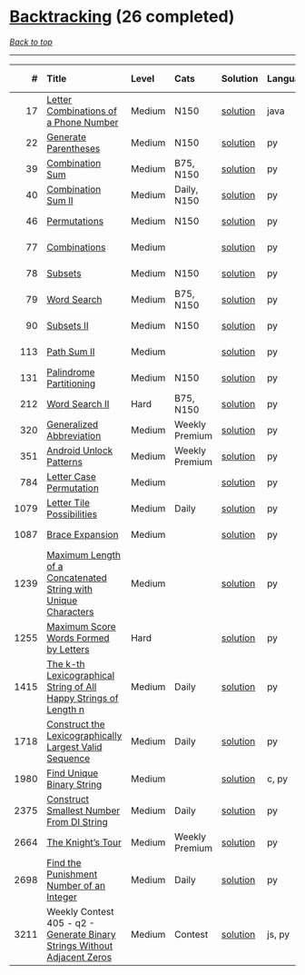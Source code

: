 # [Backtracking](<https://leetcode.com/tag/Backtracking/>) (26 completed)

*[Back to top](<../../README.md>)*

------

|    # | Title                                                                                                                                                                | Level   | Cats           | Solution                                                                                    | Languages   | Date Complete   |
|-----:|:---------------------------------------------------------------------------------------------------------------------------------------------------------------------|:--------|:---------------|:--------------------------------------------------------------------------------------------|:------------|:----------------|
|   17 | [Letter Combinations of a Phone Number](<https://leetcode.com/problems/letter-combinations-of-a-phone-number>)                                                       | Medium  | N150           | [solution](<../_17. Letter Combinations of a Phone Number.md>)                              | java        | Jul 14, 2024    |
|   22 | [Generate Parentheses](<https://leetcode.com/problems/generate-parentheses>)                                                                                         | Medium  | N150           | [solution](<../_22. Generate Parentheses.md>)                                               | py          | Jun 13, 2024    |
|   39 | [Combination Sum](<https://leetcode.com/problems/combination-sum>)                                                                                                   | Medium  | B75, N150      | [solution](<../_39. Combination Sum.md>)                                                    | py          | Jul 16, 2024    |
|   40 | [Combination Sum II](<https://leetcode.com/problems/combination-sum-ii>)                                                                                             | Medium  | Daily, N150    | [solution](<../_40. Combination Sum II.md>)                                                 | py          | Aug 13, 2024    |
|   46 | [Permutations](<https://leetcode.com/problems/permutations>)                                                                                                         | Medium  | N150           | [solution](<../_46. Permutations.md>)                                                       | py          | Jun 07, 2024    |
|   77 | [Combinations](<https://leetcode.com/problems/combinations>)                                                                                                         | Medium  |                | [solution](<../_77. Combinations.md>)                                                       | py          | Jun 07, 2024    |
|   78 | [Subsets](<https://leetcode.com/problems/subsets>)                                                                                                                   | Medium  | N150           | [solution](<../_78. Subsets.md>)                                                            | py          | Jun 02, 2024    |
|   79 | [Word Search](<https://leetcode.com/problems/word-search>)                                                                                                           | Medium  | B75, N150      | [solution](<../_79. Word Search.md>)                                                        | py          | Jun 27, 2024    |
|   90 | [Subsets II](<https://leetcode.com/problems/subsets-ii>)                                                                                                             | Medium  | N150           | [solution](<../_90. Subsets II.md>)                                                         | py          | Jul 03, 2024    |
|  113 | [Path Sum II](<https://leetcode.com/problems/path-sum-ii>)                                                                                                           | Medium  |                | [solution](<../_113. Path Sum II.md>)                                                       | py          | Jul 03, 2024    |
|  131 | [Palindrome Partitioning](<https://leetcode.com/problems/palindrome-partitioning>)                                                                                   | Medium  | N150           | [solution](<../_131. Palindrome Partitioning.md>)                                           | py          | Jul 30, 2024    |
|  212 | [Word Search II](<https://leetcode.com/problems/word-search-ii>)                                                                                                     | Hard    | B75, N150      | [solution](<../_212. Word Search II.md>)                                                    | py          | Jun 27, 2024    |
|  320 | [Generalized Abbreviation](<https://leetcode.com/problems/generalized-abbreviation>)                                                                                 | Medium  | Weekly Premium | [solution](<../_320. Generalized Abbreviation.md>)                                          | py          | Aug 22, 2024    |
|  351 | [Android Unlock Patterns](<https://leetcode.com/problems/android-unlock-patterns>)                                                                                   | Medium  | Weekly Premium | [solution](<../_351. Android Unlock Patterns.md>)                                           | py          | Aug 13, 2024    |
|  784 | [Letter Case Permutation](<https://leetcode.com/problems/letter-case-permutation>)                                                                                   | Medium  |                | [solution](<../_784. Letter Case Permutation.md>)                                           | py          | Jun 15, 2024    |
| 1079 | [Letter Tile Possibilities](<https://leetcode.com/problems/letter-tile-possibilities>)                                                                               | Medium  | Daily          | [solution](<../_1079. Letter Tile Possibilities.md>)                                        | py          | Feb 17, 2025    |
| 1087 | [Brace Expansion](<https://leetcode.com/problems/brace-expansion>)                                                                                                   | Medium  |                | [solution](<../_1087. Brace Expansion.md>)                                                  | py          | Jun 15, 2024    |
| 1239 | [Maximum Length of a Concatenated String with Unique Characters](<https://leetcode.com/problems/maximum-length-of-a-concatenated-string-with-unique-characters>)     | Medium  |                | [solution](<../_1239. Maximum Length of a Concatenated String with Unique Characters.md>)   | py          | Jun 29, 2024    |
| 1255 | [Maximum Score Words Formed by Letters](<https://leetcode.com/problems/maximum-score-words-formed-by-letters>)                                                       | Hard    |                | [solution](<../_1255. Maximum Score Words Formed by Letters.md>)                            | py          | Jun 15, 2024    |
| 1415 | [The k-th Lexicographical String of All Happy Strings of Length n](<https://leetcode.com/problems/the-k-th-lexicographical-string-of-all-happy-strings-of-length-n>) | Medium  | Daily          | [solution](<../_1415. The k-th Lexicographical String of All Happy Strings of Length n.md>) | py          | Feb 19, 2025    |
| 1718 | [Construct the Lexicographically Largest Valid Sequence](<https://leetcode.com/problems/construct-the-lexicographically-largest-valid-sequence>)                     | Medium  | Daily          | [solution](<../_1718. Construct the Lexicographically Largest Valid Sequence.md>)           | py          | Feb 16, 2025    |
| 1980 | [Find Unique Binary String](<https://leetcode.com/problems/find-unique-binary-string>)                                                                               | Medium  |                | [solution](<../_1980. Find Unique Binary String.md>)                                        | c, py       | Jun 27, 2024    |
| 2375 | [Construct Smallest Number From DI String](<https://leetcode.com/problems/construct-smallest-number-from-di-string>)                                                 | Medium  | Daily          | [solution](<../_2375. Construct Smallest Number From DI String.md>)                         | py          | Feb 18, 2025    |
| 2664 | [The Knight’s Tour](<https://leetcode.com/problems/the-knights-tour>)                                                                                                | Medium  | Weekly Premium | [solution](<../_2664. The Knight’s Tour.md>)                                                | py          | Oct 26, 2024    |
| 2698 | [Find the Punishment Number of an Integer](<https://leetcode.com/problems/find-the-punishment-number-of-an-integer>)                                                 | Medium  | Daily          | [solution](<../_2698. Find the Punishment Number of an Integer.md>)                         | py          | Feb 15, 2025    |
| 3211 | Weekly Contest 405 - q2 - [Generate Binary Strings Without Adjacent Zeros](<https://leetcode.com/problems/generate-binary-strings-without-adjacent-zeros>)           | Medium  | Contest        | [solution](<../_3211. Generate Binary Strings Without Adjacent Zeros.md>)                   | js, py      | Jul 07, 2024    |